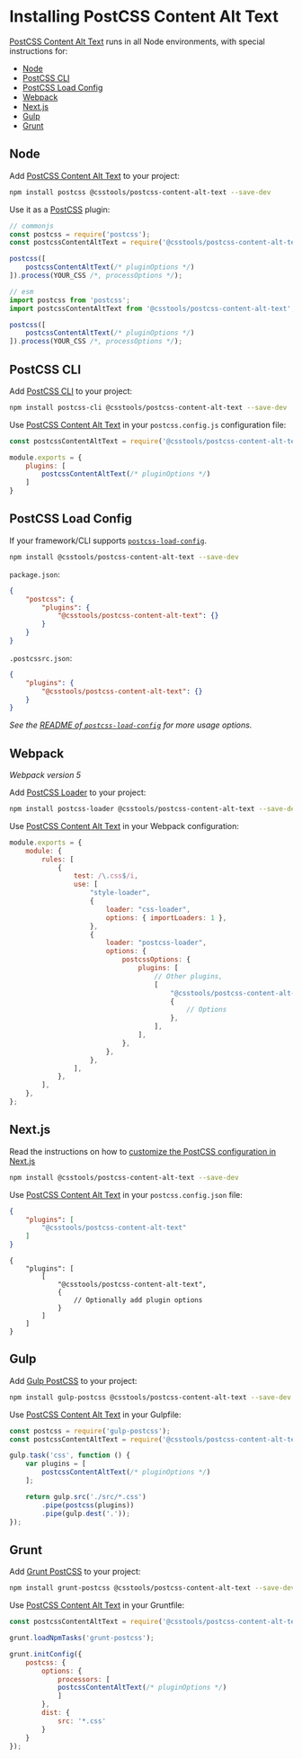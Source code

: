 # Installing PostCSS Content Alt Text

[PostCSS Content Alt Text] runs in all Node environments, with special instructions for:

- [Node](#node)
- [PostCSS CLI](#postcss-cli)
- [PostCSS Load Config](#postcss-load-config)
- [Webpack](#webpack)
- [Next.js](#nextjs)
- [Gulp](#gulp)
- [Grunt](#grunt)



## Node

Add [PostCSS Content Alt Text] to your project:

```bash
npm install postcss @csstools/postcss-content-alt-text --save-dev
```

Use it as a [PostCSS] plugin:

```js
// commonjs
const postcss = require('postcss');
const postcssContentAltText = require('@csstools/postcss-content-alt-text');

postcss([
	postcssContentAltText(/* pluginOptions */)
]).process(YOUR_CSS /*, processOptions */);
```

```js
// esm
import postcss from 'postcss';
import postcssContentAltText from '@csstools/postcss-content-alt-text';

postcss([
	postcssContentAltText(/* pluginOptions */)
]).process(YOUR_CSS /*, processOptions */);
```

## PostCSS CLI

Add [PostCSS CLI] to your project:

```bash
npm install postcss-cli @csstools/postcss-content-alt-text --save-dev
```

Use [PostCSS Content Alt Text] in your `postcss.config.js` configuration file:

```js
const postcssContentAltText = require('@csstools/postcss-content-alt-text');

module.exports = {
	plugins: [
		postcssContentAltText(/* pluginOptions */)
	]
}
```

## PostCSS Load Config

If your framework/CLI supports [`postcss-load-config`](https://github.com/postcss/postcss-load-config).

```bash
npm install @csstools/postcss-content-alt-text --save-dev
```

`package.json`:

```json
{
	"postcss": {
		"plugins": {
			"@csstools/postcss-content-alt-text": {}
		}
	}
}
```

`.postcssrc.json`:

```json
{
	"plugins": {
		"@csstools/postcss-content-alt-text": {}
	}
}
```

_See the [README of `postcss-load-config`](https://github.com/postcss/postcss-load-config#usage) for more usage options._

## Webpack

_Webpack version 5_

Add [PostCSS Loader] to your project:

```bash
npm install postcss-loader @csstools/postcss-content-alt-text --save-dev
```

Use [PostCSS Content Alt Text] in your Webpack configuration:

```js
module.exports = {
	module: {
		rules: [
			{
				test: /\.css$/i,
				use: [
					"style-loader",
					{
						loader: "css-loader",
						options: { importLoaders: 1 },
					},
					{
						loader: "postcss-loader",
						options: {
							postcssOptions: {
								plugins: [
									// Other plugins,
									[
										"@csstools/postcss-content-alt-text",
										{
											// Options
										},
									],
								],
							},
						},
					},
				],
			},
		],
	},
};
```

## Next.js

Read the instructions on how to [customize the PostCSS configuration in Next.js](https://nextjs.org/docs/advanced-features/customizing-postcss-config)

```bash
npm install @csstools/postcss-content-alt-text --save-dev
```

Use [PostCSS Content Alt Text] in your `postcss.config.json` file:

```json
{
	"plugins": [
		"@csstools/postcss-content-alt-text"
	]
}
```

```json5
{
	"plugins": [
		[
			"@csstools/postcss-content-alt-text",
			{
				// Optionally add plugin options
			}
		]
	]
}
```

## Gulp

Add [Gulp PostCSS] to your project:

```bash
npm install gulp-postcss @csstools/postcss-content-alt-text --save-dev
```

Use [PostCSS Content Alt Text] in your Gulpfile:

```js
const postcss = require('gulp-postcss');
const postcssContentAltText = require('@csstools/postcss-content-alt-text');

gulp.task('css', function () {
	var plugins = [
		postcssContentAltText(/* pluginOptions */)
	];

	return gulp.src('./src/*.css')
		.pipe(postcss(plugins))
		.pipe(gulp.dest('.'));
});
```

## Grunt

Add [Grunt PostCSS] to your project:

```bash
npm install grunt-postcss @csstools/postcss-content-alt-text --save-dev
```

Use [PostCSS Content Alt Text] in your Gruntfile:

```js
const postcssContentAltText = require('@csstools/postcss-content-alt-text');

grunt.loadNpmTasks('grunt-postcss');

grunt.initConfig({
	postcss: {
		options: {
			processors: [
			postcssContentAltText(/* pluginOptions */)
			]
		},
		dist: {
			src: '*.css'
		}
	}
});
```

[Gulp PostCSS]: https://github.com/postcss/gulp-postcss
[Grunt PostCSS]: https://github.com/nDmitry/grunt-postcss
[PostCSS]: https://github.com/postcss/postcss
[PostCSS CLI]: https://github.com/postcss/postcss-cli
[PostCSS Loader]: https://github.com/postcss/postcss-loader
[PostCSS Content Alt Text]: https://github.com/csstools/postcss-plugins/tree/main/plugins/postcss-content-alt-text
[Next.js]: https://nextjs.org
